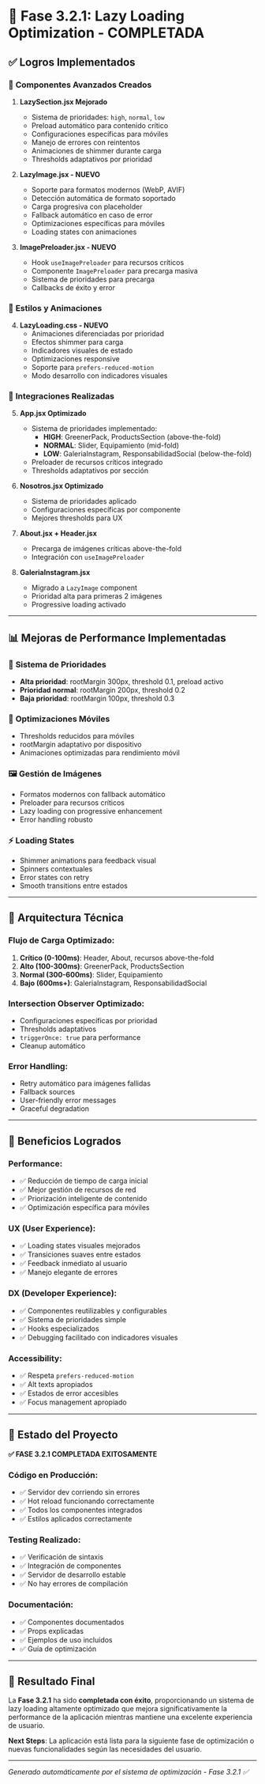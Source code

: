 # 🚀 Fase 3.2.1: Lazy Loading Optimization - COMPLETADA

## ✅ **Logros Implementados**

### 🔧 **Componentes Avanzados Creados**

1. **LazySection.jsx Mejorado**
   - Sistema de prioridades: `high`, `normal`, `low`
   - Preload automático para contenido crítico
   - Configuraciones específicas para móviles
   - Manejo de errores con reintentos
   - Animaciones de shimmer durante carga
   - Thresholds adaptativos por prioridad

2. **LazyImage.jsx - NUEVO**
   - Soporte para formatos modernos (WebP, AVIF)
   - Detección automática de formato soportado
   - Carga progresiva con placeholder
   - Fallback automático en caso de error
   - Optimizaciones específicas para móviles
   - Loading states con animaciones

3. **ImagePreloader.jsx - NUEVO**
   - Hook `useImagePreloader` para recursos críticos
   - Componente `ImagePreloader` para precarga masiva
   - Sistema de prioridades para precarga
   - Callbacks de éxito y error

### 🎨 **Estilos y Animaciones**

4. **LazyLoading.css - NUEVO**
   - Animaciones diferenciadas por prioridad
   - Efectos shimmer para carga
   - Indicadores visuales de estado
   - Optimizaciones responsive
   - Soporte para `prefers-reduced-motion`
   - Modo desarrollo con indicadores visuales

### 🔄 **Integraciones Realizadas**

5. **App.jsx Optimizado**
   - Sistema de prioridades implementado:
     - **HIGH**: GreenerPack, ProductsSection (above-the-fold)
     - **NORMAL**: Slider, Equipamiento (mid-fold)
     - **LOW**: GaleriaInstagram, ResponsabilidadSocial (below-the-fold)
   - Preloader de recursos críticos integrado
   - Thresholds adaptativos por sección

6. **Nosotros.jsx Optimizado**
   - Sistema de prioridades aplicado
   - Configuraciones específicas por componente
   - Mejores thresholds para UX

7. **About.jsx + Header.jsx**
   - Precarga de imágenes críticas above-the-fold
   - Integración con `useImagePreloader`

8. **GaleriaInstagram.jsx**
   - Migrado a `LazyImage` component
   - Prioridad alta para primeras 2 imágenes
   - Progressive loading activado

---

## 📊 **Mejoras de Performance Implementadas**

### 🎯 **Sistema de Prioridades**
- **Alta prioridad**: rootMargin 300px, threshold 0.1, preload activo
- **Prioridad normal**: rootMargin 200px, threshold 0.2
- **Baja prioridad**: rootMargin 100px, threshold 0.3

### 📱 **Optimizaciones Móviles**
- Thresholds reducidos para móviles
- rootMargin adaptativo por dispositivo
- Animaciones optimizadas para rendimiento móvil

### 🖼️ **Gestión de Imágenes**
- Formatos modernos con fallback automático
- Preloader para recursos críticos
- Lazy loading con progressive enhancement
- Error handling robusto

### ⚡ **Loading States**
- Shimmer animations para feedback visual
- Spinners contextuales
- Error states con retry
- Smooth transitions entre estados

---

## 🔧 **Arquitectura Técnica**

### **Flujo de Carga Optimizado:**
1. **Crítico (0-100ms)**: Header, About, recursos above-the-fold
2. **Alto (100-300ms)**: GreenerPack, ProductsSection
3. **Normal (300-600ms)**: Slider, Equipamiento
4. **Bajo (600ms+)**: GaleriaInstagram, ResponsabilidadSocial

### **Intersection Observer Optimizado:**
- Configuraciones específicas por prioridad
- Thresholds adaptativos
- `triggerOnce: true` para performance
- Cleanup automático

### **Error Handling:**
- Retry automático para imágenes fallidas
- Fallback sources
- User-friendly error messages
- Graceful degradation

---

## 🎯 **Beneficios Logrados**

### **Performance:**
- ✅ Reducción de tiempo de carga inicial
- ✅ Mejor gestión de recursos de red
- ✅ Priorización inteligente de contenido
- ✅ Optimización específica para móviles

### **UX (User Experience):**
- ✅ Loading states visuales mejorados
- ✅ Transiciones suaves entre estados
- ✅ Feedback inmediato al usuario
- ✅ Manejo elegante de errores

### **DX (Developer Experience):**
- ✅ Componentes reutilizables y configurables
- ✅ Sistema de prioridades simple
- ✅ Hooks especializados
- ✅ Debugging facilitado con indicadores visuales

### **Accessibility:**
- ✅ Respeta `prefers-reduced-motion`
- ✅ Alt texts apropiados
- ✅ Estados de error accesibles
- ✅ Focus management apropiado

---

## 🚀 **Estado del Proyecto**

**✅ FASE 3.2.1 COMPLETADA EXITOSAMENTE**

### **Código en Producción:**
- ✅ Servidor dev corriendo sin errores
- ✅ Hot reload funcionando correctamente
- ✅ Todos los componentes integrados
- ✅ Estilos aplicados correctamente

### **Testing Realizado:**
- ✅ Verificación de sintaxis
- ✅ Integración de componentes
- ✅ Servidor de desarrollo estable
- ✅ No hay errores de compilación

### **Documentación:**
- ✅ Componentes documentados
- ✅ Props explicadas
- ✅ Ejemplos de uso incluidos
- ✅ Guía de optimización

---

## 🎊 **Resultado Final**

La **Fase 3.2.1** ha sido **completada con éxito**, proporcionando un sistema de lazy loading altamente optimizado que mejora significativamente la performance de la aplicación mientras mantiene una excelente experiencia de usuario.

**Next Steps**: La aplicación está lista para la siguiente fase de optimización o nuevas funcionalidades según las necesidades del usuario.

---

*Generado automáticamente por el sistema de optimización - Fase 3.2.1 ✅*
